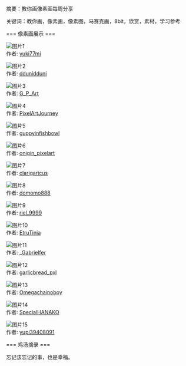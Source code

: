 摘要：教你画像素画每周分享  

关键词：教你画，像素画，像素图，马赛克画，8bit，欣赏，素材，学习参考  

=== 像素画展示 ===  

![图片1](https://pbs.twimg.com/media/GzhsxvfbkAMIjLg?format=jpg&name=medium)  
作者: [yuki77mi](https://x.com/yuki77mi)  

![图片2](https://pbs.twimg.com/media/GzimFs8bQAA0wLx?format=png&name=medium)  
作者: [ddunidduni](https://x.com/ddunidduni)  

![图片3](https://pbs.twimg.com/media/GzmwzMfbQAAgCLk?format=png&name=medium)  
作者: [G_P_Art](https://x.com/G_P_Art)  

![图片4](https://pbs.twimg.com/media/Gzj8qIpWgAAvw26?format=png&name=medium)  
作者: [PixelArtJourney](https://x.com/PixelArtJourney)  

![图片5](https://pbs.twimg.com/media/GzgopRgaMAEniJW?format=jpg&name=medium)  
作者: [guppyinfishbowl](https://x.com/guppyinfishbowl)  

![图片6](https://pbs.twimg.com/media/GznMYpoa0AAqGRb?format=png&name=small)  
作者: [onigin_pixelart](https://x.com/onigin_pixelart)  

![图片7](https://pbs.twimg.com/media/GzfBkuIW4AE8Lkf?format=png&name=small)  
作者: [clarigaricus](https://x.com/clarigaricus)  

![图片8](https://pbs.twimg.com/media/Gzl20sIbkAEOjxv?format=jpg&name=medium)  
作者: [domomo888](https://x.com/domomo888)  

![图片9](https://pbs.twimg.com/media/Gzk_JBrbkAYEwnG?format=png&name=medium)  
作者: [riel_9999](https://x.com/riel_9999)  

![图片10](https://pbs.twimg.com/media/GzhZW-SacAAU4Tx?format=png&name=900x900)  
作者: [EtruTinia](https://x.com/EtruTinia)  

![图片11](https://pbs.twimg.com/media/GzoXwZgWIAAMDZf?format=png&name=medium)  
作者: [_Gabrielfer](https://x.com/_Gabrielfer)  

![图片12](https://pbs.twimg.com/media/GzemPYlbcAAKUBG?format=jpg&name=medium)  
作者: [garlicbread_pxl](https://x.com/garlicbread_pxl)  

![图片13](https://pbs.twimg.com/media/GzoLBp5XgAAQRqJ?format=png&name=medium)  
作者: [Omegachainoboy](https://x.com/Omegachainoboy)  

![图片14](https://pbs.twimg.com/media/GzoTr3kaMAAHicR?format=png&name=medium)  
作者: [SpecialHANAKO](https://x.com/SpecialHANAKO)  

![图片15](https://pbs.twimg.com/media/Gzhzzd3aYAE4UWv?format=jpg&name=medium)  
作者: [yupi39408091](https://x.com/yupi39408091)  

=== 鸡汤摘录 ===  

忘记该忘记的事，也是幸福。